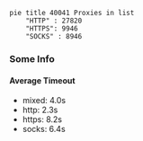 
```mermaid
pie title 40041 Proxies in list
    "HTTP" : 27820
    "HTTPS": 9946
    "SOCKS" : 8946
```

### Some Info
#### Average Timeout

- mixed: 4.0s
- http: 2.3s
- https: 8.2s
- socks: 6.4s